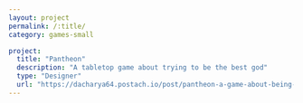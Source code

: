 ```yaml
---
layout: project
permalink: /:title/
category: games-small

project:
  title: "Pantheon"
  description: "A tabletop game about trying to be the best god"
  type: "Designer"
  url: "https://dacharya64.postach.io/post/pantheon-a-game-about-being-the-best-god"
---
```

